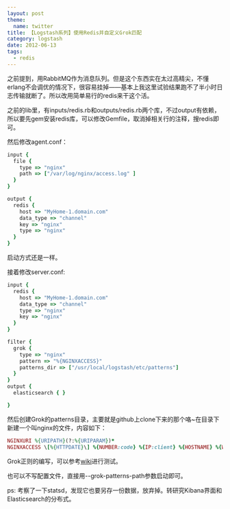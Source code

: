 ```yaml
---
layout: post
theme:
  name: twitter
title: 【Logstash系列】使用Redis并自定义Grok匹配
category: logstash
date: 2012-06-13
tags:
  - redis
---
```

之前提到，用RabbitMQ作为消息队列。但是这个东西实在太过高精尖，不懂erlang不会调优的情况下，很容易挂掉——基本上我这里试验结果跑不了半小时日志传输就断了。所以改用简单易行的redis来干这个活。

之前的lib里，有inputs/redis.rb和outputs/redis.rb两个库，不过output有依赖，所以要先gem安装redis库，可以修改Gemfile，取消掉相关行的注释，搜redis即可。

然后修改agent.conf：

```ruby
input {
  file {
    type => "nginx"
    path => ["/var/log/nginx/access.log" ]
  }
}

output {
  redis {
    host => "MyHome-1.domain.com"
    data_type => "channel"
    key => "nginx"
    type => "nginx"
  }
}
```

启动方式还是一样。

接着修改server.conf:

```ruby
input {
  redis {
    host => "MyHome-1.domain.com"
    data_type => "channel"
    type => "nginx"
    key => "nginx"
  }
}

filter {
  grok {
    type => "nginx"
    pattern => "%{NGINXACCESS}"
    patterns_dir => ["/usr/local/logstash/etc/patterns"]
  }
}
output {
  elasticsearch { }

}
```

然后创建Grok的patterns目录，主要就是github上clone下来的那个咯~在目录下新建一个叫nginx的文件，内容如下：

```ruby
NGINXURI %{URIPATH}(?:%{URIPARAM})*
NGINXACCESS \[%{HTTPDATE}\] %{NUMBER:code} %{IP:client} %{HOSTNAME} %{WORD:method} %{NGINXURI:req} %{URIPROTO}/%{NUMBER:version} %{IP:upstream}(:%{POSINT:port})? %{NUMBER:upstime} %{NUMBER:reqtime} %{NUMBER:size} "(%{URIPROTO}://%{HOST:referer}%{NGINXURI:referer}|-)" %{QS:useragent} "(%{IP:x_forwarder_for}|-)"
```

Grok正则的编写，可以参考[wiki](https://github.com/logstash/logstash/wiki/Testing-your-Grok-patterns-%28--logstash-1.1.0-and-above-%29)进行测试。

也可以不写配置文件，直接用--grok-patterns-path参数启动即可。

ps: 考察了一下statsd，发现它也要另存一份数据，放弃掉。转研究Kibana界面和Elasticsearch的分布式。

